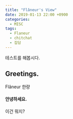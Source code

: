 ```yaml
---
title: "Flâneur's View"
date: 2019-01-13 22:00 +0900
categories: 
  - MISC
tags:
  - Flaneur
  - chitchat
  - 잡담
---
```


테스트를 해봅시다. 

## Greetings. 

Flâneur 한량

#### 안녕하세요.

이건 뭐지?
